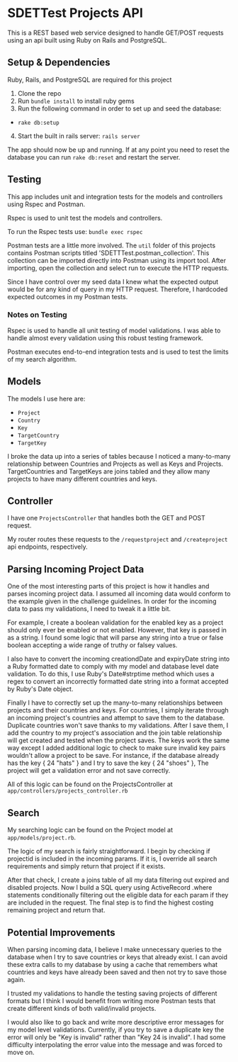 # SDETTest Projects API

This is a REST based web service designed to handle GET/POST requests using an api built using Ruby on Rails and PostgreSQL.

## Setup & Dependencies
Ruby, Rails, and PostgreSQL are required for this project
1. Clone the repo
2. Run `bundle install` to install ruby gems
3. Run the following command in order to set up and seed the database:
  * `rake db:setup`
4. Start the built in rails server: `rails server`

The app should now be up and running. If at any point you need to reset the database you can run `rake db:reset` and restart the server.

## Testing

This app includes unit and integration tests for the models and controllers using Rspec and Postman.

Rspec is used to unit test the models and controllers.

To run the Rspec tests use: `bundle exec rspec`

Postman tests are a little more involved. The `util` folder of this projects contains Postman scripts titled 'SDETTTest.postman_collection'. This collection can be imported directly into Postman using its import tool. After importing, open the collection and select run to execute the HTTP requests.

Since I have control over my seed data I knew what the expected output would be for any kind of query in my HTTP request. Therefore, I hardcoded expected outcomes in my Postman tests.


### Notes on Testing

Rspec is used to handle all unit testing of model validations. I was able to handle almost every validation using this robust testing framework.

Postman executes end-to-end integration tests and is used to test the limits of my search algorithm.

## Models

The models I use here are:

* `Project`
* `Country`
* `Key`
* `TargetCountry`
* `TargetKey`

I broke the data up into a series of tables because I noticed a many-to-many relationship between Countries and Projects as well as Keys and Projects. TargetCountries and TargetKeys are joins tabled and they allow many projects to have many different countries and keys.

## Controller

I have one `ProjectsController` that handles both the GET and POST request.

My router routes these requests to the `/requestproject` and `/createproject` api endpoints, respectively.

## Parsing Incoming Project Data
One of the most interesting parts of this project is how it handles and parses incoming project data. I assumed all incoming data would conform to the example given in the challenge guidelines. In order for the incoming data to pass my validations, I need to tweak it a little bit.

For example, I create a boolean validation for the enabled key as a project should only ever be enabled or not enabled. However, that key is passed in as a string. I found some logic that will parse any string into a true or false boolean accepting a wide range of truthy or falsey values.

I also have to convert the incoming creationdDate and expiryDate string into a Ruby formatted date to comply with my model and database level date validation. To do this, I use Ruby's Date#strptime method which uses a regex to convert an incorrectly formatted date string into a format accepted by Ruby's Date object.

Finally I have to correctly set up the many-to-many relationships between projects and their countries and keys. For countries, I simply iterate through an incoming project's countries and attempt to save them to the database. Duplicate countries won't save thanks to my validations. After I save them, I add the country to my project's association and the join table relationship will get created and tested when the project saves. The keys work the same way except I added additional logic to check to make sure invalid key pairs wouldn't allow a project to be save. For instance, if the database already has the key { 24 "hats" } and I try to save the key { 24 "shoes" }, The project will get a validation error and not save correctly.

All of this logic can be found on the ProjectsController at `app/controllers/projects_controller.rb`

## Search

My searching logic can be found on the Project model at `app/models/project.rb`.

The logic of my search is fairly straightforward. I begin by checking if projectid is included in the incoming params. If it is, I override all search requirements and simply return that project if it exists.

After that check, I create a joins table of all my data filtering out expired and disabled projects. Now I build a SQL query using ActiveRecord .where statements conditionally filtering out the eligible data for each param if they are included in the request. The final step is to find the highest costing remaining project and return that.

## Potential Improvements

When parsing incoming data, I believe I make unnecessary queries to the database when I try to save countries or keys that already exist. I can avoid these extra calls to my database by using a cache that remembers what countries and keys have already been saved and then not try to save those again.

I trusted my validations to handle the testing saving projects of different formats but I think I would benefit from writing more Postman tests that create different kinds of both valid/invalid projects.

I would also like to go back and write more descriptive error messages for my model level validations. Currently, if you try to save a duplicate key the error will only be "Key is invalid" rather than "Key 24 is invalid". I had some difficulty interpolating the error value into the message and was forced to move on.
